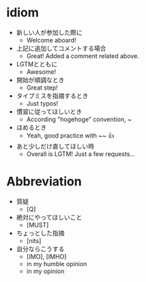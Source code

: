 # idiom

- 新しい人が参加した際に
  - Welcome aboard!
- 上記に追加してコメントする場合
  - Great! Added a comment related above.
- LGTMとともに
  - Awesome!
- 開始が順調なとき
  - Great step!
- タイプミスを指摘するとき
  - Just typos!
- 慣習に従ってほしいとき
  - According "hogehoge" convention, ~
- ほめるとき
  - Yeah, good practice with ~~ 👍
- あと少しだけ直してほしい時
  - Overall is LGTM! Just a few requests...

# Abbreviation
- 質疑
  - [Q]
- 絶対にやってほしいこと
  - [MUST]
- ちょっとした指摘
  - [nits]
- 自分ならこうする
  - [IMO], [IMHO]
  - in my humble opinion
  - in my opinion
